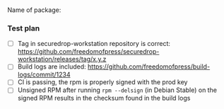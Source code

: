 ###
Name of package:


### Test plan

- [ ] Tag in securedrop-workstation repository is correct: https://github.com/freedomofpress/securedrop-workstation/releases/tag/x.y.z
- [ ] Build logs are included: https://github.com/freedomofpress/build-logs/commit/1234
- [ ] CI is passing, the rpm is properly signed with the prod key
- [ ] Unsigned RPM after running `rpm --delsign` (in Debian Stable) on the signed RPM results in the checksum found in the build logs
